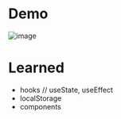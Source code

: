 # Demo

![image](https://user-images.githubusercontent.com/24720939/139752913-28d4ee47-32cf-4436-9265-698651a31838.png)

# Learned
- hooks // useState, useEffect
- localStorage
- components 
